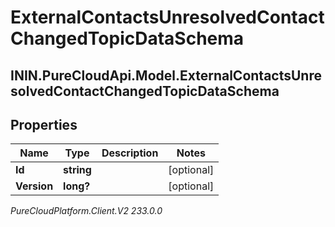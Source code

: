 # ExternalContactsUnresolvedContactChangedTopicDataSchema

## ININ.PureCloudApi.Model.ExternalContactsUnresolvedContactChangedTopicDataSchema

## Properties

|Name | Type | Description | Notes|
|------------ | ------------- | ------------- | -------------|
| **Id** | **string** |  | [optional] |
| **Version** | **long?** |  | [optional] |



_PureCloudPlatform.Client.V2 233.0.0_
